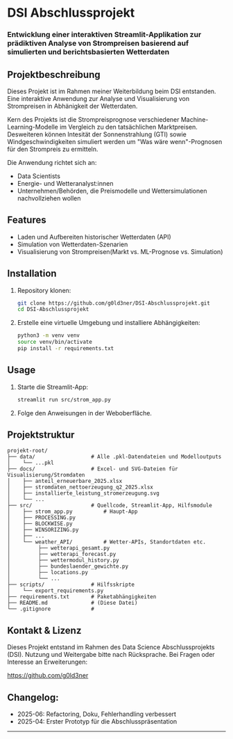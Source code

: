 # DSI Abschlussprojekt
### Entwicklung einer interaktiven Streamlit-Applikation zur prädiktiven Analyse von Strompreisen basierend auf simulierten und berichtsbasierten Wetterdaten

## Projektbeschreibung
Dieses Projekt ist im Rahmen meiner Weiterbildung beim DSI entstanden.
Eine interaktive Anwendung zur Analyse und Visualisierung von Strompreisen in Abhänigkeit der Wetterdaten.

Kern des Projekts ist  die Strompreisprognose verschiedener Machine-Learning-Modelle im Vergleich zu den tatsächlichen Marktpreisen.
Desweiteren können Intesität der Sonnenstrahlung (GTI) sowie Windgeschwindigkeiten simuliert werden um "Was wäre wenn"-Prognosen für den Strompreis zu ermitteln.

Die Anwendung richtet sich an:
- Data Scientists
- Energie- und Wetteranalyst:innen
- Unternehmen/Behörden, die Preismodelle und Wettersimulationen nachvollziehen wollen

## Features
- Laden und Aufbereiten historischer Wetterdaten (API)
- Simulation von Wetterdaten-Szenarien
- Visualisierung von Strompreisen(Markt vs. ML-Prognose vs. Simulation) 

## Installation
1. Repository klonen:
   ```bash
   git clone https://github.com/g0ld3ner/DSI-Abschlussprojekt.git
   cd DSI-Abschlussprojekt
   ```
2. Erstelle eine virtuelle Umgebung und installiere Abhängigkeiten:
   ```bash
   python3 -m venv venv
   source venv/bin/activate
   pip install -r requirements.txt
   ```

## Usage
1. Starte die Streamlit-App:
   ```bash
   streamlit run src/strom_app.py
   ```
2. Folge den Anweisungen in der Weboberfläche.

## Projektstruktur
```
projekt-root/
├── data/                  # Alle .pkl-Datendateien und Modelloutputs
│    └── ...pkl
├── docs/                  # Excel- und SVG-Dateien für Visualisierung/Stromdaten
│    ├── anteil_erneuerbare_2025.xlsx
│    ├── stromdaten_nettoerzeugung_q2_2025.xlsx
│    ├── installierte_leistung_stromerzeugung.svg
│    └── ...
├── src/                   # Quellcode, Streamlit-App, Hilfsmodule
│    ├── strom_app.py          # Haupt-App
│    ├── PROCESSING.py
│    ├── BLOCKWISE.py
│    ├── WINSORIZING.py
│    ├── ...
│    └── weather_API/          # Wetter-APIs, Standortdaten etc.
│         ├── wetterapi_gesamt.py
│         ├── wetterapi_forecast.py
│         ├── wettermodul_history.py
│         ├── bundeslaender_gewichte.py
│         ├── locations.py
│         └── ...
├── scripts/               # Hilfsskripte
│    └── export_requirements.py
├── requirements.txt       # Paketabhängigkeiten
├── README.md              # (Diese Datei)
└── .gitignore             # 
```

## Kontakt & Lizenz
Dieses Projekt entstand im Rahmen des Data Science Abschlussprojekts (DSI).
Nutzung und Weitergabe bitte nach Rücksprache.
Bei Fragen oder Interesse an Erweiterungen:

https://github.com/g0ld3ner


## Changelog:
- 2025-06: Refactoring, Doku, Fehlerhandling verbessert
- 2025-04: Erster Prototyp für die Abschlusspräsentation 

--------------------------------



